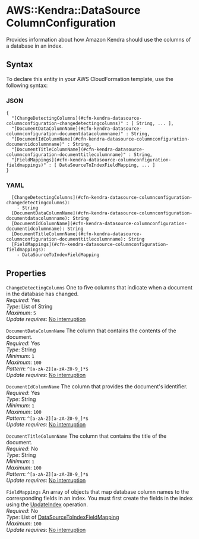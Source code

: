 # AWS::Kendra::DataSource ColumnConfiguration<a name="aws-properties-kendra-datasource-columnconfiguration"></a>

Provides information about how Amazon Kendra should use the columns of a database in an index\.

## Syntax<a name="aws-properties-kendra-datasource-columnconfiguration-syntax"></a>

To declare this entity in your AWS CloudFormation template, use the following syntax:

### JSON<a name="aws-properties-kendra-datasource-columnconfiguration-syntax.json"></a>

```
{
  "[ChangeDetectingColumns](#cfn-kendra-datasource-columnconfiguration-changedetectingcolumns)" : [ String, ... ],
  "[DocumentDataColumnName](#cfn-kendra-datasource-columnconfiguration-documentdatacolumnname)" : String,
  "[DocumentIdColumnName](#cfn-kendra-datasource-columnconfiguration-documentidcolumnname)" : String,
  "[DocumentTitleColumnName](#cfn-kendra-datasource-columnconfiguration-documenttitlecolumnname)" : String,
  "[FieldMappings](#cfn-kendra-datasource-columnconfiguration-fieldmappings)" : [ DataSourceToIndexFieldMapping, ... ]
}
```

### YAML<a name="aws-properties-kendra-datasource-columnconfiguration-syntax.yaml"></a>

```
  [ChangeDetectingColumns](#cfn-kendra-datasource-columnconfiguration-changedetectingcolumns): 
    - String
  [DocumentDataColumnName](#cfn-kendra-datasource-columnconfiguration-documentdatacolumnname): String
  [DocumentIdColumnName](#cfn-kendra-datasource-columnconfiguration-documentidcolumnname): String
  [DocumentTitleColumnName](#cfn-kendra-datasource-columnconfiguration-documenttitlecolumnname): String
  [FieldMappings](#cfn-kendra-datasource-columnconfiguration-fieldmappings): 
    - DataSourceToIndexFieldMapping
```

## Properties<a name="aws-properties-kendra-datasource-columnconfiguration-properties"></a>

`ChangeDetectingColumns`  <a name="cfn-kendra-datasource-columnconfiguration-changedetectingcolumns"></a>
One to five columns that indicate when a document in the database has changed\.  
*Required*: Yes  
*Type*: List of String  
*Maximum*: `5`  
*Update requires*: [No interruption](https://docs.aws.amazon.com/AWSCloudFormation/latest/UserGuide/using-cfn-updating-stacks-update-behaviors.html#update-no-interrupt)

`DocumentDataColumnName`  <a name="cfn-kendra-datasource-columnconfiguration-documentdatacolumnname"></a>
The column that contains the contents of the document\.  
*Required*: Yes  
*Type*: String  
*Minimum*: `1`  
*Maximum*: `100`  
*Pattern*: `^[a-zA-Z][a-zA-Z0-9_]*$`  
*Update requires*: [No interruption](https://docs.aws.amazon.com/AWSCloudFormation/latest/UserGuide/using-cfn-updating-stacks-update-behaviors.html#update-no-interrupt)

`DocumentIdColumnName`  <a name="cfn-kendra-datasource-columnconfiguration-documentidcolumnname"></a>
The column that provides the document's identifier\.  
*Required*: Yes  
*Type*: String  
*Minimum*: `1`  
*Maximum*: `100`  
*Pattern*: `^[a-zA-Z][a-zA-Z0-9_]*$`  
*Update requires*: [No interruption](https://docs.aws.amazon.com/AWSCloudFormation/latest/UserGuide/using-cfn-updating-stacks-update-behaviors.html#update-no-interrupt)

`DocumentTitleColumnName`  <a name="cfn-kendra-datasource-columnconfiguration-documenttitlecolumnname"></a>
The column that contains the title of the document\.  
*Required*: No  
*Type*: String  
*Minimum*: `1`  
*Maximum*: `100`  
*Pattern*: `^[a-zA-Z][a-zA-Z0-9_]*$`  
*Update requires*: [No interruption](https://docs.aws.amazon.com/AWSCloudFormation/latest/UserGuide/using-cfn-updating-stacks-update-behaviors.html#update-no-interrupt)

`FieldMappings`  <a name="cfn-kendra-datasource-columnconfiguration-fieldmappings"></a>
An array of objects that map database column names to the corresponding fields in an index\. You must first create the fields in the index using the [UpdateIndex](https://docs.aws.amazon.com/kendra/latest/dg/API_UpdateIndex.html) operation\.  
*Required*: No  
*Type*: List of [DataSourceToIndexFieldMapping](aws-properties-kendra-datasource-datasourcetoindexfieldmapping.md)  
*Maximum*: `100`  
*Update requires*: [No interruption](https://docs.aws.amazon.com/AWSCloudFormation/latest/UserGuide/using-cfn-updating-stacks-update-behaviors.html#update-no-interrupt)